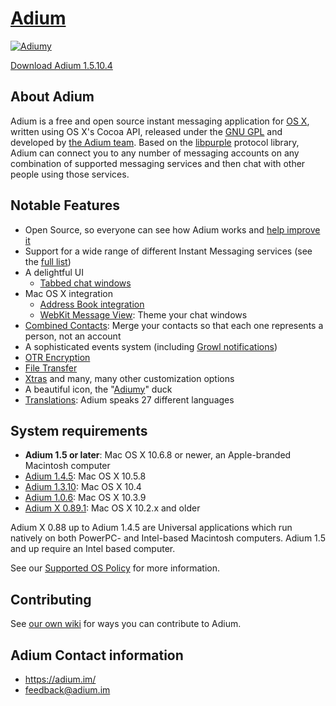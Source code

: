 [Adium](https://adium.im)
========================

[![Adiumy](https://adium.im/images/logo.png)](https://adiumx.cachefly.net/Adium_1.5.10.4.dmg)

[Download Adium 1.5.10.4](https://adiumx.cachefly.net/Adium_1.5.10.4.dmg)

## About Adium ##

Adium is a free and open source instant messaging application for [OS X](https://www.apple.com/osx/), written using OS X's Cocoa API, released under the [GNU GPL](https://www.gnu.org/licenses/licenses.html#GPL) and developed by [the Adium team](https://trac.adium.im/wiki/AdiumTeam). Based on the [libpurple](https://trac.adium.im/wiki/LibPurple) protocol library, Adium can connect you to any number of messaging accounts on any combination of supported messaging services and then chat with other people using those services.

## Notable Features ##
* Open Source, so everyone can see how Adium works and [help improve it](https://trac.adium.im/wiki/Development)
* Support for a wide range of different Instant Messaging services (see the [full list](https://adium.im/help/pgs/Accounts-ListOfServices.html))
* A delightful UI
  * [Tabbed chat windows](https://adium.im/help/pgs/Messaging-TabbedMessaging.html)
* Mac OS X integration
	* [Address Book integration](https://adium.im/help/pgs/AdvancedFeatures-AddressBookIntegration.html)
	* [WebKit Message View](https://adium.im/help/pgs/Messaging-MessageView.html):  Theme your chat windows
* [Combined Contacts](https://adium.im/help/pgs/ContactList-CombiningContacts.html): Merge your contacts so that each one represents a person, not an account
* A sophisticated events system (including [Growl notifications](https://adium.im/help/pgs/AdvancedFeatures-GrowlSupport.html))
* [OTR Encryption](https://adium.im/help/pgs/AdvancedFeatures-OTREncryption.html)
* [File Transfer](https://adium.im/help/pgs/AdvancedFeatures-FileTransfer.html)
* [Xtras](https://adium.im/help/pgs/AdvancedFeatures-AdiumXtras.html) and many, many other customization options
* A beautiful icon, the "[Adiumy](https://trac.adium.im/wiki/Adiumy)" duck
* [Translations](https://trac.adium.im/wiki/Translations): Adium speaks 27 different languages

## System requirements ##
- **Adium 1.5 or later**: Mac OS X 10.6.8 or newer, an Apple-branded Macintosh computer
- [Adium 1.4.5](https://adiumx.cachefly.net/Adium_1.4.5.dmg): Mac OS X 10.5.8
- [Adium 1.3.10](https://adiumx.cachefly.net/Adium_1.3.10.dmg): Mac OS X 10.4
- [Adium 1.0.6](https://adiumx.cachefly.net/Adium_1.0.6.dmg): Mac OS X 10.3.9
- [Adium X 0.89.1](https://adiumx.cachefly.net/AdiumX_0.89.1.dmg): Mac OS X 10.2.x and older

Adium X 0.88 up to Adium 1.4.5 are Universal applications which run natively on both PowerPC- and Intel-based Macintosh computers. Adium 1.5 and up require an Intel based computer.

See our [Supported OS Policy](https://trac.adium.im/wiki/SupportedOSPolicy) for more information.

## Contributing ##
See [our own wiki](https://trac.adium.im/wiki/Development) for ways you can contribute to Adium.

## Adium Contact information ##
 * https://adium.im/
 * feedback@adium.im

